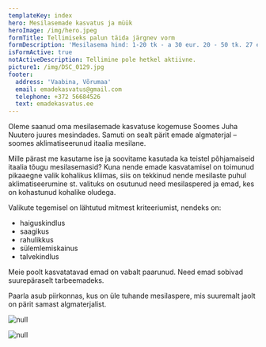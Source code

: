 ```yaml
---
templateKey: index
hero: Mesilasemade kasvatus ja müük
heroImage: /img/hero.jpeg
formTitle: Tellimiseks palun täida järgnev vorm
formDescription: 'Mesilasema hind: 1-20 tk - a 30 eur. 20 - 50 tk. 27 eur.'
isFormActive: true
notActiveDescription: Tellimine pole hetkel aktiivne.
picture1: /img/DSC_0129.jpg
footer:
  address: 'Vaabina, Võrumaa'
  email: emadekasvatus@gmail.com
  telephone: +372 56684526
  text: emadekasvatus.ee
---
```

Oleme saanud oma mesilasemade kasvatuse kogemuse Soomes Juha Nuutero juures mesindades. Samuti on sealt pärit emade algmaterjal – soomes aklimatiseerunud itaalia mesilane.

Mille pärast me kasutame ise ja soovitame kasutada ka teistel põhjamaiseid itaalia tõugu mesilasemasid? Kuna nende emade kasvatamisel on toimunud pikaaegne valik kohalikus kliimas, siis on tekkinud nende mesilaste puhul aklimatiseerumine st. valituks on osutunud need mesilaspered ja emad, kes on kohastunud kohalike oludega.  

Valikute tegemisel on lähtutud mitmest kriteeriumist, nendeks on:

* haiguskindlus
* saagikus
* rahulikkus
* sülemlemiskainus
* talvekindlus

Meie poolt kasvatatavad emad on vabalt paarunud. Need emad sobivad suurepäraselt tarbeemadeks.

Paarla asub piirkonnas, kus on üle tuhande mesilaspere, mis suuremalt jaolt on pärit samast algmaterjalist.

![null](/img/DSC_0879.jpg)

![null](/img/whatsapp-image-2018-11-08-at-20.53.57.jpeg)
